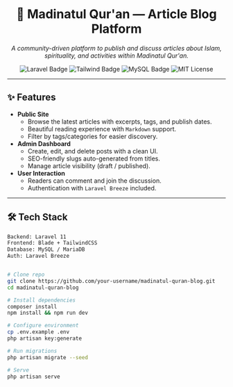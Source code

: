 <h1 align="center">🕌 Madinatul Qur'an — Article Blog Platform</h1>

<p align="center">
  <em>A community-driven platform to publish and discuss articles about Islam, spirituality, and activities within Madinatul Qur'an.</em>
</p>

<p align="center">
  <img src="https://img.shields.io/badge/Laravel-11-red?logo=laravel" alt="Laravel Badge"/>
  <img src="https://img.shields.io/badge/TailwindCSS-3-blue?logo=tailwindcss" alt="Tailwind Badge"/>
  <img src="https://img.shields.io/badge/MySQL-8-orange?logo=mysql" alt="MySQL Badge"/>
  <img src="https://img.shields.io/badge/License-MIT-green" alt="MIT License"/>
</p>

---

## ✨ Features

<ul>
  <li><strong>Public Site</strong>
    <ul>
      <li>Browse the latest articles with excerpts, tags, and publish dates.</li>
      <li>Beautiful reading experience with <code>Markdown</code> support.</li>
      <li>Filter by tags/categories for easier discovery.</li>
    </ul>
  </li>

  <li><strong>Admin Dashboard</strong>
    <ul>
      <li>Create, edit, and delete posts with a clean UI.</li>
      <li>SEO-friendly slugs auto-generated from titles.</li>
      <li>Manage article visibility (draft / published).</li>
    </ul>
  </li>

  <li><strong>User Interaction</strong>
    <ul>
      <li>Readers can comment and join the discussion.</li>
      <li>Authentication with <code>Laravel Breeze</code> included.</li>
    </ul>
  </li>
</ul>

---

## 🛠️ Tech Stack

```bash
Backend: Laravel 11
Frontend: Blade + TailwindCSS
Database: MySQL / MariaDB
Auth: Laravel Breeze


# Clone repo
git clone https://github.com/your-username/madinatul-quran-blog.git
cd madinatul-quran-blog

# Install dependencies
composer install
npm install && npm run dev

# Configure environment
cp .env.example .env
php artisan key:generate

# Run migrations
php artisan migrate --seed

# Serve
php artisan serve
